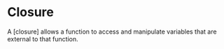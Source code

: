 # Closure

A [closure] allows a function to access and manipulate variables that are external to that function.